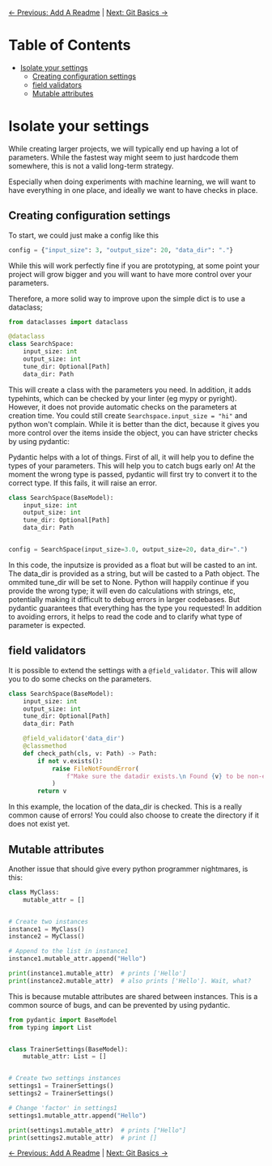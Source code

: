[← Previous: Add A Readme](add_a_readme.md) | [Next: Git Basics →](git_basics.md)

# Table of Contents

- [Isolate your settings](#Isolate-your-settings)
  - [Creating configuration settings](#Creating-configuration-settings)
  - [field validators](#field-validators)
  - [Mutable attributes](#Mutable-attributes)

# Isolate your settings

While creating larger projects, we will typically end up having a lot of parameters. While the fastest way might seem to just hardcode them somewhere, this is not a valid long-term strategy.

Especially when doing experiments with machine learning, we will want to have everything in one place, and ideally we want to have checks in place.

## Creating configuration settings

To start, we could just make a config like this

```python
config = {"input_size": 3, "output_size": 20, "data_dir": "."}
```

While this will work perfectly fine if you are prototyping, at some point your project will grow bigger and you will want to have more control over your parameters.

Therefore, a more solid way to improve upon the simple dict is to use a dataclass;

```python
from dataclasses import dataclass

@dataclass
class SearchSpace:
    input_size: int
    output_size: int
    tune_dir: Optional[Path]
    data_dir: Path
```

This will create a class with the parameters you need. In addition, it adds typehints, which can be checked by your linter (eg mypy or pyright). However, it does not provide automatic checks on the parameters at creation time. You could still create `Searchspace.input_size = "hi"` and python won't complain. While it is better than the dict, because it gives you more control over the items inside the object, you can have stricter checks by using pydantic:

Pydantic helps with a lot of things. First of all, it will help you to define the types of your parameters. This will help you to catch bugs early on!
At the moment the wrong type is passed, pydantic will first try to convert it to the correct type. If this fails, it will raise an error.

```python
class SearchSpace(BaseModel):
    input_size: int
    output_size: int
    tune_dir: Optional[Path]
    data_dir: Path


config = SearchSpace(input_size=3.0, output_size=20, data_dir=".")
```

In this code, the inputsize is provided as a float but will be casted to an int. The data_dir is provided as a string, but will be casted to a Path object. The ommited tune_dir will be set to None. Python will happily continue if you provide the wrong type; it will even do calculations with strings, etc, potentially making it difficult to debug errors in larger codebases. But pydantic guarantees that everything has the type you requested! In addition to avoiding errors, it helps to read the code and to clarify what type of parameter is expected.

## field validators

It is possible to extend the settings with a `@field_validator`. This will allow you to do some checks on the parameters.

```python
class SearchSpace(BaseModel):
    input_size: int
    output_size: int
    tune_dir: Optional[Path]
    data_dir: Path

    @field_validator('data_dir')
    @classmethod
    def check_path(cls, v: Path) -> Path:
        if not v.exists():
            raise FileNotFoundError(
                f"Make sure the datadir exists.\n Found {v} to be non-existing."
            )
        return v

```

In this example, the location of the data_dir is checked. This is a really common cause of errors! You could also choose to create the directory if it does not exist yet.

## Mutable attributes

Another issue that should give every python programmer nightmares, is this:

```python
class MyClass:
    mutable_attr = []


# Create two instances
instance1 = MyClass()
instance2 = MyClass()

# Append to the list in instance1
instance1.mutable_attr.append("Hello")

print(instance1.mutable_attr)  # prints ['Hello']
print(instance2.mutable_attr)  # also prints ['Hello']. Wait, what?
```

This is because mutable attributes are shared between instances. This is a common source of bugs, and can be prevented by using pydantic.

```python
from pydantic import BaseModel
from typing import List


class TrainerSettings(BaseModel):
    mutable_attr: List = []


# Create two settings instances
settings1 = TrainerSettings()
settings2 = TrainerSettings()

# Change 'factor' in settings1
settings1.mutable_attr.append("Hello")

print(settings1.mutable_attr)  # prints ["Hello"]
print(settings2.mutable_attr)  # print []
```

[← Previous: Add A Readme](add_a_readme.md) | [Next: Git Basics →](git_basics.md)
